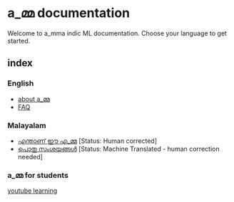 # a_മ്മ documentation

Welcome to a_mma indic ML documentation. Choose your language to get started. 

## index

### English
* [about a_മ്മ](https://github.com/a-mma/documentation/blob/master/00_about/about_en.md)
* [FAQ](https://github.com/a-mma/documentation/blob/master/zz_FAQ/FAQ_en.md)


### Malayalam
* [എന്താണ് ഈ എ_മ്മ](https://github.com/a-mma/documentation/blob/master/00_about/about_ml.md)   [Status: Human corrected]
* [പൊതു സംശയങ്ങള്‍](https://github.com/a-mma/documentation/blob/master/zz_FAQ/FAQ_ml.md)   [Status: Machine Translated - human correction needed]

### a_മ്മ for students
[youtube learning](https://www.youtube.com/channel/UCUvH5zy18T4Q1NNDmwKeorQ)
